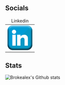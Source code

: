 ## Socials

<table>
  <thead>
    <tr>
      <td style="text-align: center;">Linkedin</td>
    </tr>
  </thead>
  <tbody>
    <tr>
      <td><img src="assets/images/icons/social_media_icons/80x80/Linkedin.png"></td>
    </tr>
  </tbody>
</table>

## Stats

![Brokealex's Github stats](https://github-readme-stats.vercel.app/api?username=brokealex&show_icons=true&theme=solarized-dark&count_private=true)
